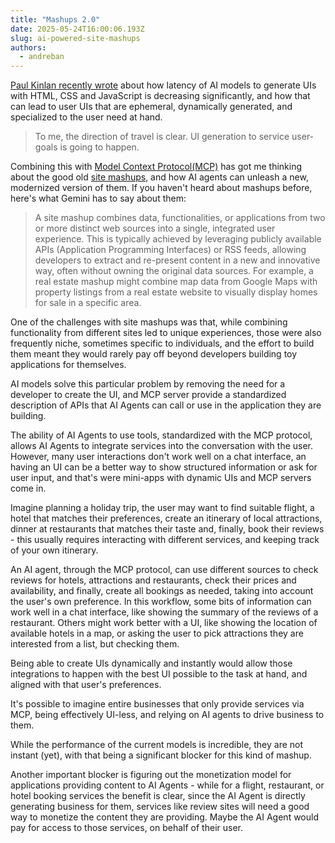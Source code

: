 ```yaml
---
title: "Mashups 2.0"
date: 2025-05-24T16:00:06.193Z
slug: ai-powered-site-mashups
authors:
  - andreban
---
```


[Paul Kinlan recently wrote][1] about how latency of AI models to generate UIs with HTML, CSS and JavaScript is decreasing significantly, and how that can lead to user UIs that are ephemeral, dynamically generated, and specialized to the user need at hand.

> To me, the direction of travel is clear. UI generation to service user-goals is going to happen.

Combining this with [Model Context Protocol(MCP)][3] has got me thinking about the good old [site mashups][4], and how AI agents can unleash a new, modernized version of them. If you haven't heard about mashups before, here's what Gemini has to say about them:

> A site mashup combines data, functionalities, or applications from two or more distinct web sources into a single, integrated user experience. This is typically achieved by leveraging publicly available APIs (Application Programming Interfaces) or RSS feeds, allowing developers to extract and re-present content in a new and innovative way, often without owning the original data sources. For example, a real estate mashup might combine map data from Google Maps with property listings from a real estate website to visually display homes for sale in a specific area.

One of the challenges with site mashups was that, while combining functionality from different sites led to unique experiences, those were also frequently niche, sometimes specific to individuals, and the effort to build them meant they would rarely pay off beyond developers building toy applications for themselves.

AI models solve this particular problem by removing the need for a developer to create the UI, and MCP server provide a standardized description of APIs that AI Agents can call or use in the application they are building.

The ability of AI Agents to use tools, standardized with the MCP protocol, allows AI Agents to integrate services into the conversation with the user. However, many user interactions don't work well on a chat interface, an having an UI can be a better way to show structured information or ask for user input, and that's were mini-apps with dynamic UIs and MCP servers come in.

Imagine planning a holiday trip, the user may want to find suitable flight, a hotel that matches their preferences, create an itinerary of local attractions, dinner at restaurants that matches their taste and, finally, book their reviews - this usually requires interacting with different services, and keeping track of your own itinerary.

An AI agent, through the MCP protocol, can use different sources to check reviews for hotels, attractions and restaurants, check their prices and availability, and finally, create all bookings as needed, taking into account the user's own preference. In this workflow, some bits of information can work well in a chat interface, like showing the summary of the reviews of a restaurant. Others might work better with a UI, like showing the location of available hotels in a map, or asking the user to pick attractions they are interested from a list, but checking them.

Being able to create UIs dynamically and instantly would allow those integrations to happen with the best UI possible to the task at hand, and aligned with that user's preferences.

It's possible to imagine entire businesses that only provide services via MCP, being effectively UI-less, and relying on AI agents to drive business to them.

While the performance of the current models is incredible, they are not instant (yet), with that being a significant blocker for this kind of mashup.

Another important blocker is figuring out the monetization model for applications providing content to AI Agents - while for a flight, restaurant, or hotel booking services the benefit is clear, since the AI Agent is directly generating business for them, services like review sites will need a good way to monetize the content they are providing. Maybe the AI Agent would pay for access to those services, on behalf of their user.

[1]: https://aifoc.us/latency/
[3]: https://en.wikipedia.org/wiki/Model_Context_Protocol
[4]: https://en.wikipedia.org/wiki/Mashup_(web_application_hybrid)
